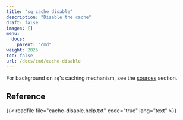 ```yaml
---
title: "sq cache disable"
description: "Disable the cache"
draft: false
images: []
menu:
  docs:
    parent: "cmd"
weight: 2025
toc: false
url: /docs/cmd/cache-disable
---
```


For background on `sq`'s caching mechanism, see the [sources](/docs/source#cache) section.

## Reference

{{< readfile file="cache-disable.help.txt" code="true" lang="text" >}}
